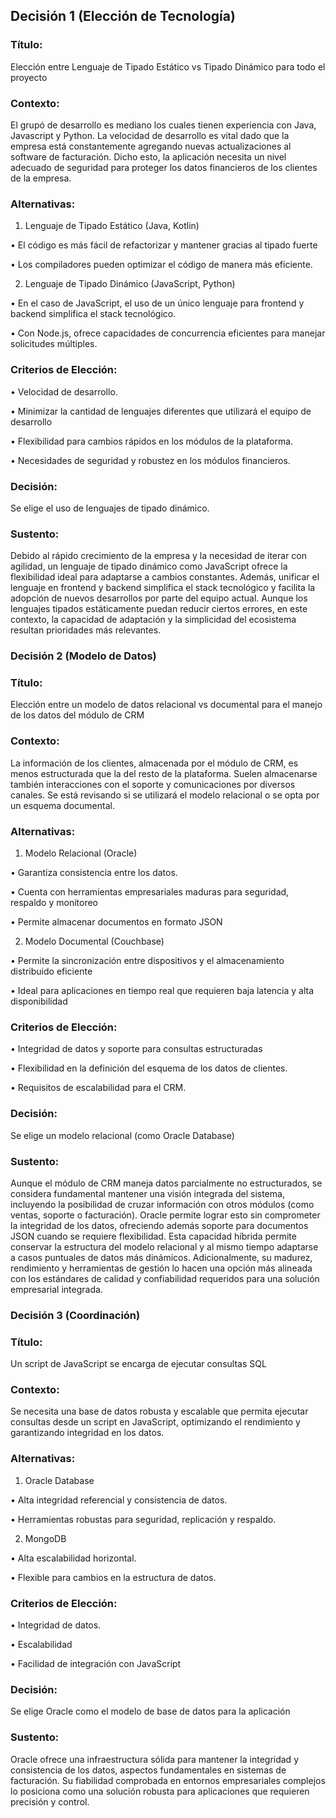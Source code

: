 ## Decisión 1 (Elección de Tecnología)

### Título:
Elección entre Lenguaje de Tipado Estático vs Tipado Dinámico para todo el proyecto


### Contexto:

El grupó de desarrollo es mediano los cuales tienen experiencia con Java, Javascript y Python. La velocidad de desarrollo es vital dado que la empresa está constantemente agregando nuevas actualizaciones al software de facturación. Dicho esto, la aplicación necesita un nivel adecuado de seguridad para proteger los datos financieros de los clientes de la empresa.


### Alternativas:

1.	Lenguaje de Tipado Estático (Java, Kotlin)
   
•	El código es más fácil de refactorizar y mantener gracias al tipado fuerte

•	Los compiladores pueden optimizar el código de manera más eficiente.

2.	Lenguaje de Tipado Dinámico (JavaScript, Python)

•	En el caso de JavaScript, el uso de un único lenguaje para frontend y backend simplifica el stack tecnológico.

•	Con Node.js, ofrece capacidades de concurrencia eficientes para manejar solicitudes múltiples.


### Criterios de Elección:

•	Velocidad de desarrollo.

•	Minimizar la cantidad de lenguajes diferentes que utilizará el equipo de desarrollo

•	Flexibilidad para cambios rápidos en los módulos de la plataforma.

•	Necesidades de seguridad y robustez en los módulos financieros.


### Decisión:

Se elige el uso de lenguajes de tipado dinámico.


### Sustento:

Debido al rápido crecimiento de la empresa y la necesidad de iterar con agilidad, un lenguaje de tipado dinámico como JavaScript ofrece la flexibilidad ideal para adaptarse a cambios constantes. Además, unificar el lenguaje en frontend y backend simplifica el stack tecnológico y facilita la adopción de nuevos desarrollos por parte del equipo actual. Aunque los lenguajes tipados estáticamente puedan reducir ciertos errores, en este contexto, la capacidad de adaptación y la simplicidad del ecosistema resultan prioridades más relevantes.


### Decisión 2 (Modelo de Datos)


### Título:

Elección entre un modelo de datos relacional vs documental para el manejo de los datos del módulo de CRM


### Contexto:

La información de los clientes, almacenada por el módulo de CRM, es menos estructurada que la del resto de la plataforma. Suelen almacenarse también interacciones con el soporte y comunicaciones por diversos canales. Se está revisando si se utilizará el modelo relacional o se opta por un esquema documental.


### Alternativas:

1.	Modelo Relacional (Oracle)

•	Garantiza consistencia entre los datos.

•	Cuenta con herramientas empresariales maduras para seguridad, respaldo y monitoreo

•	Permite almacenar documentos en formato JSON

2.	Modelo Documental (Couchbase)

•	Permite la sincronización entre dispositivos y el almacenamiento distribuido eficiente

•	Ideal para aplicaciones en tiempo real que requieren baja latencia y alta disponibilidad


### Criterios de Elección:

•	Integridad de datos y soporte para consultas estructuradas

•	Flexibilidad en la definición del esquema de los datos de clientes.

•	Requisitos de escalabilidad para el CRM.


### Decisión:

Se elige un modelo relacional (como Oracle Database)


### Sustento:

Aunque el módulo de CRM maneja datos parcialmente no estructurados, se considera fundamental mantener una visión integrada del sistema, incluyendo la posibilidad de cruzar información con otros módulos (como ventas, soporte o facturación). Oracle permite lograr esto sin comprometer la integridad de los datos, ofreciendo además soporte para documentos JSON cuando se requiere flexibilidad. Esta capacidad híbrida permite conservar la estructura del modelo relacional y al mismo tiempo adaptarse a casos puntuales de datos más dinámicos. Adicionalmente, su madurez, rendimiento y herramientas de gestión lo hacen una opción más alineada con los estándares de calidad y confiabilidad requeridos para una solución empresarial integrada.


### Decisión 3 (Coordinación)


### Título:

Un script de JavaScript se encarga de ejecutar consultas SQL


### Contexto:

Se necesita una base de datos robusta y escalable que permita ejecutar consultas desde un script en JavaScript, optimizando el rendimiento y garantizando integridad en los datos. 


### Alternativas:

1.	Oracle Database

•	Alta integridad referencial y consistencia de datos.

•	Herramientas robustas para seguridad, replicación y respaldo.

2.	MongoDB

•	Alta escalabilidad horizontal.

•	Flexible para cambios en la estructura de datos.


### Criterios de Elección:

•	Integridad de datos.

•	Escalabilidad

•	Facilidad de integración con JavaScript


### Decisión:

Se elige Oracle como el modelo de base de datos para la aplicación


### Sustento:
Oracle ofrece una infraestructura sólida para mantener la integridad y consistencia de los datos, aspectos fundamentales en sistemas de facturación. Su fiabilidad comprobada en entornos empresariales complejos lo posiciona como una solución robusta para aplicaciones que requieren precisión y control.

